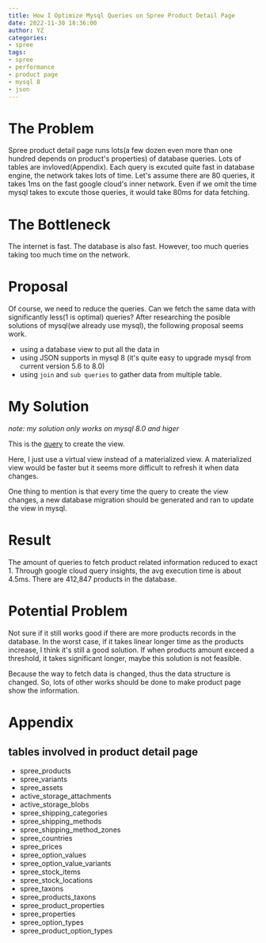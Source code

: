 ```yaml
---
title: How I Optimize Mysql Queries on Spree Product Detail Page
date: 2022-11-30 18:36:00
author: YZ
categories:
- spree
tags:
- spree
- performance
- product page
- mysql 8
- json
---
```


# The Problem
Spree product detail page runs lots(a few dozen even more than one hundred depends on product's properties) of database queries. Lots of tables are invloved(Appendix). Each query is excuted quite fast in database engine, the network takes lots of time. Let's assume there are 80 queries, it takes 1ms on the fast google cloud's inner network. Even if we omit the time mysql takes to excute those queries, it would take 80ms for data fetching. 

# The Bottleneck
The internet is fast. The database is also fast. However, too much queries taking too much time on the network.

# Proposal
Of course, we need to reduce the queries. Can we fetch the same data with significantly less(1 is optimal) queries? After researching the posible solutions of mysql(we already use mysql), the following proposal seems work.

* using a database view to put all the data in
* using JSON supports in mysql 8 (it's quite easy to upgrade mysql from current version 5.6 to 8.0)
* using `join` and `sub queries` to gather data from multiple table.


# My Solution
_note: my solution only works on mysql 8.0 and higer_

This is the [query](https://github.com/FG-IT/spree-representable/blob/153-plan/app/models/spree_representable/product_representation_query.rb) to create the view.

Here, I just use a virtual view instead of a materialized view. A materialized view would be faster but it seems more difficult to refresh it when data changes. 

One thing to mention is that every time the query to create the view changes, a new database migration should be generated and ran to update the view in mysql.

# Result
The amount of queries to fetch product related information reduced to exact 1. Through google cloud query insights, the avg execution time is about 4.5ms. There are 412,847 products in the database. 

# Potential Problem
Not sure if it still works good if there are more products records in the database. In the worst case, if it takes linear longer time as the products increase, I think it's still a good solution. If when products amount exceed a threshold, it takes significant longer, maybe this solution is not feasible.

Because the way to fetch data is changed, thus the data structure is changed. So, lots of other works should be done to make product page show the information.

# Appendix
## tables involved in product detail page
* spree_products
* spree_variants
* spree_assets
* active_storage_attachments
* active_storage_blobs
* spree_shipping_categories
* spree_shipping_methods
* spree_shipping_method_zones
* spree_countries
* spree_prices
* spree_option_values
* spree_option_value_variants
* spree_stock_items
* spree_stock_locations
* spree_taxons
* spree_products_taxons
* spree_product_properties
* spree_properties
* spree_option_types
* spree_product_option_types